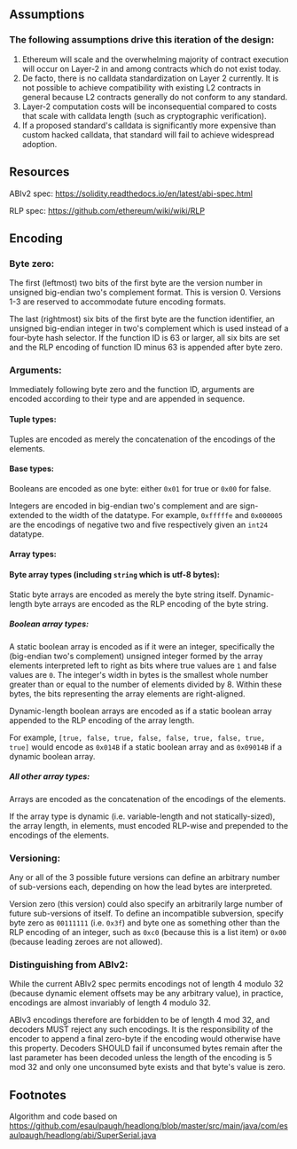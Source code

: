 
## Assumptions

### The following assumptions drive this iteration of the design:

1. Ethereum will scale and the overwhelming majority of contract execution will occur on Layer-2 in and among contracts which do not exist today.
2. De facto, there is no calldata standardization on Layer 2 currently. It is not possible to achieve compatibility with existing L2 contracts in general because L2 contracts generally do not conform to any standard.
3. Layer-2 computation costs will be inconsequential compared to costs that scale with calldata length (such as cryptographic verification).
4. If a proposed standard's calldata is significantly more expensive than custom hacked calldata, that standard will fail to achieve widespread adoption.

## Resources

ABIv2 spec: https://solidity.readthedocs.io/en/latest/abi-spec.html

RLP spec: https://github.com/ethereum/wiki/wiki/RLP

## Encoding

### Byte zero:

The first (leftmost) two bits of the first byte are the version number in unsigned big-endian two's complement format. This is version 0. Versions 1-3 are reserved to accommodate future encoding formats.

The last (rightmost) six bits of the first byte are the function identifier, an unsigned big-endian integer in two's complement which is used instead of a four-byte hash selector. If the function ID is 63 or larger, all six bits are set and the RLP encoding of function ID minus 63 is appended after byte zero.

### Arguments:

Immediately following byte zero and the function ID, arguments are encoded according to their type and are appended in sequence.

#### Tuple types:

Tuples are encoded as merely the concatenation of the encodings of the elements.

#### Base types:

Booleans are encoded as one byte: either `0x01` for true or `0x00` for false.

Integers are encoded in big-endian two's complement and are sign-extended to the width of the datatype. For example, `0xfffffe` and `0x000005` are the encodings of negative two and five respectively given an `int24` datatype.

#### Array types:

#### Byte array types (including `string` which is utf-8 bytes):

Static byte arrays are encoded as merely the byte string itself. Dynamic-length byte arrays are encoded as the RLP encoding of the byte string.

##### Boolean array types:

A static boolean array is encoded as if it were an integer, specifically the (big-endian two's complement) unsigned integer formed by the array elements interpreted left to right as bits where true values are `1` and false values are `0`. The integer's width in bytes is the smallest whole number greater than or equal to the number of elements divided by 8. Within these bytes, the bits representing the array elements are right-aligned.

Dynamic-length boolean arrays are encoded as if a static boolean array appended to the RLP encoding of the array length.

For example, `[true, false, true, false, false, true, false, true, true]` would encode as `0x014B` if a static boolean array and as `0x09014B` if a dynamic boolean array.

##### All other array types:

Arrays are encoded as the concatenation of the encodings of the elements.

If the array type is dynamic (i.e. variable-length and not statically-sized), the array length, in elements, must encoded RLP-wise and prepended to the encodings of the elements.

### Versioning:

Any or all of the 3 possible future versions can define an arbitrary number of sub-versions each, depending on how the lead bytes are interpreted.

Version zero (this version) could also specify an arbitrarily large number of future sub-versions of itself. To define an incompatible subversion, specify byte zero as `00111111` (i.e. `0x3f`) and byte one as something other than the RLP encoding of an integer, such as `0xc0` (because this is a list item) or `0x00` (because leading zeroes are not allowed).

### Distinguishing from ABIv2:

While the current ABIv2 spec permits encodings not of length 4 modulo 32 (because dynamic element offsets may be any arbitrary value), in practice, encodings are almost invariably of length 4 modulo 32.

ABIv3 encodings therefore are forbidden to be of length 4 mod 32, and decoders MUST reject any such encodings. It is the responsibility of the encoder to append a final zero-byte if the encoding would otherwise have this property. Decoders SHOULD fail if unconsumed bytes remain after the last parameter has been decoded unless the length of the encoding is 5 mod 32 and only one unconsumed byte exists and that byte's value is zero.

## Footnotes

Algorithm and code based on https://github.com/esaulpaugh/headlong/blob/master/src/main/java/com/esaulpaugh/headlong/abi/SuperSerial.java